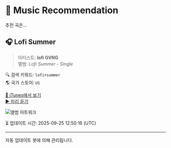 
# 🎵 Music Recommendation

추천 곡은...

## 🎧 Lofi Summer  
> 아티스트: **lofi GVNG**  
> 앨범: _Lofi Summer - Single_  

🔍 검색 키워드: `lofi+summer`  
🌎 국가 스토어: `US`

[🔗 iTunes에서 보기](https://music.apple.com/us/album/lofi-summer/1454029555?i=1454029586&uo=4)  
[▶️ 미리 듣기](https://audio-ssl.itunes.apple.com/itunes-assets/AudioPreview114/v4/d1/fe/1a/d1fe1aa3-46a2-3bd9-7b0a-346682d8ed2f/mzaf_7035286393530589529.plus.aac.p.m4a)

![앨범 아트워크](https://is1-ssl.mzstatic.com/image/thumb/Music125/v4/63/8d/b6/638db6d8-313e-1cbe-c723-e738ef8d39db/5902898446104.jpg/100x100bb.jpg)

⏳ 업데이트 시간: 2025-09-25 12:50:16 (UTC)

---
자동 업데이트 봇에 의해 관리됩니다.
